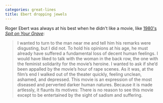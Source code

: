 ```yaml
---
categories: great-lines
title: Ebert dropping jewels
---
```



Roger Ebert was always at his best when he didn't like a movie, like [1980's *Spit on Your Grave*](https://www.rogerebert.com/reviews/i-spit-on-your-grave-1980): 

> I wanted to turn to the man near me and tell him his remarks were disgusting, but I did not. To hold his opinions at his age, he must already have suffered a fundamental loss of decent human feelings. I would have liked to talk with the woman in the back row, the one with the feminist solidarity for the movie’s heroine. I wanted to ask if she’d been appalled by the movie’s hour of rape scenes. As it was, at the film’s end I walked out of the theater quickly, feeling unclean, ashamed, and depressed. This movie is an expression of the most diseased and perverted darker human natures. Because it is made artlessly, it flaunts its motives: There is no reason to see this movie except to be entertained by the sight of sadism and suffering.

